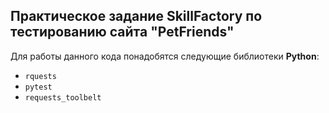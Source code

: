 ## Практическое задание SkillFactory по тестированию сайта "PetFriends"
Для работы данного кода понадобятся следующие библиотеки **Python**:
+ `rquests`
+ `pytest`
+ `requests_toolbelt`
